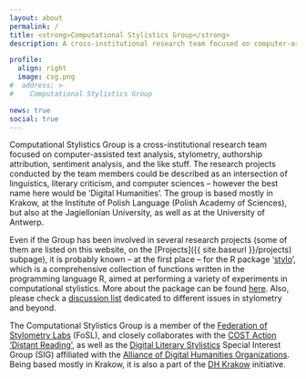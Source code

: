 ```yaml
---
layout: about
permalink: /
title: <strong>Computational Stylistics Group</strong>
description: A cross-institutional research team focused on computer-assisted text analysis.

profile:
  align: right
  image: csg.png
#  address: >
#    Computational Stylistics Group

news: true
social: true
---
```


Computational Stylistics Group is a cross-institutional research team focused on computer-assisted text analysis, stylometry, authorship attribution, sentiment analysis, and the like stuff. The research projects conducted by the team members could be described as an intersection of linguistics, literary criticism, and computer sciences – however the best name here would be ‘Digital Humanities’. The group is based mostly in Krakow, at the Institute of Polish Language (Polish Academy of Sciences), but also at the Jagiellonian University, as well as at the University of Antwerp. 

Even if the Group has been involved in several research projects (some of them are listed on this website, on the [Projects]({{ site.baseurl }}/projects) subpage), it is probably known – at the first place – for the R package ‘[stylo](https://cran.r-project.org/web/packages/stylo/index.html)’, which is a comprehensive collection of functions written in the programming language R, aimed at performing a variety of experiments in computational stylistics. More about the package can be found [here](https://github.com/computationalstylistics/stylo). Also, please check a [discussion list](https://groups.google.com/forum/#!forum/computationalstylistics) dedicated to different issues in stylometry and beyond. 

The Computational Stylistics Group is a member of the [Federation of Stylometry Labs](https://fosl.ijp.pan.pl/) (FoSL), and closely collaborates with the [COST Action ‘Distant Reading’](https://www.distant-reading.net/), as well as the [Digital Literary Stylistics](https://dls.hypotheses.org/) Special Interest Group (SIG) affiliated with the [Alliance of Digital Humanities Organizations](https://adho.org/). Being based mostly in Krakow, it is also a part of the [DH Krakow](https://twitter.com/dhkrakow) initiative.




